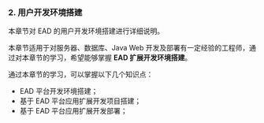 ### 2. 用户开发环境搭建

本章节对 EAD 的用户开发环境搭建进行详细说明。

本章节适用于对服务器、数据库、Java Web 开发及部署有一定经验的工程师，通过对本章节的学习，希望能够掌握 **EAD 扩展开发环境搭建**。

通过本章节的学习，可以掌握以下几个知识点：

- EAD 平台开发环境搭建；
- 基于 EAD 平台应用扩展开发项目搭建；
- 基于 EAD 平台应用扩展开发部署；

